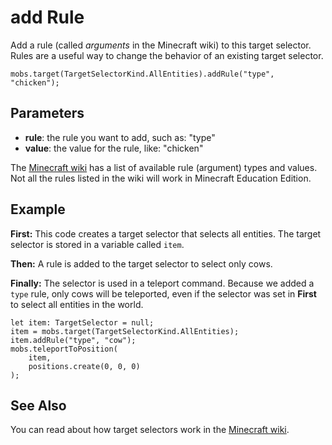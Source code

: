 # add Rule

Add a rule (called *arguments* in the Minecraft wiki) to this target selector. Rules are a useful way to change the behavior of an existing target selector.

```sig
mobs.target(TargetSelectorKind.AllEntities).addRule("type", "chicken");
```

## Parameters

* **rule**: the rule you want to add, such as: "type"
* **value**: the value for the rule, like: "chicken"

The [Minecraft wiki](http://minecraft.gamepedia.com/Commands#Target_selector_arguments) has a list of available rule (argument) types and values. Not all the rules listed in the wiki will work in Minecraft Education Edition.

## Example

**First:** This code creates a target selector that selects all entities. The target selector is stored in a variable called `item`.

**Then:** A rule is added to the target selector to select only cows.

**Finally:** The selector is used in a teleport command. Because we added a `type` rule, only cows will be teleported, even if the selector was set in **First** to select all entities in the world.

```blocks
let item: TargetSelector = null;
item = mobs.target(TargetSelectorKind.AllEntities);
item.addRule("type", "cow");
mobs.teleportToPosition(
    item,
    positions.create(0, 0, 0)
);
```

## See Also

You can read about how target selectors work in the [Minecraft wiki](http://minecraft.gamepedia.com/Commands#Target_selectors).